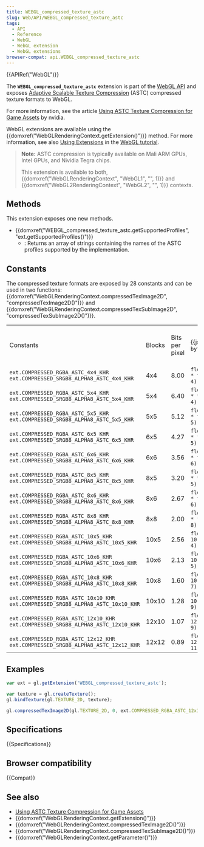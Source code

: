 ```yaml
---
title: WEBGL_compressed_texture_astc
slug: Web/API/WEBGL_compressed_texture_astc
tags:
  - API
  - Reference
  - WebGL
  - WebGL extension
  - WebGL extensions
browser-compat: api.WEBGL_compressed_texture_astc
---
```

{{APIRef("WebGL")}}

The **`WEBGL_compressed_texture_astc`** extension is part of the [WebGL API](/en-US/docs/Web/API/WebGL_API) and exposes [Adaptive Scalable Texture Compression](https://en.wikipedia.org/wiki/Adaptive_Scalable_Texture_Compression) (ASTC) compressed texture formats to WebGL.

For more information, see the article [Using ASTC Texture Compression for Game Assets](https://developer.nvidia.com/astc-texture-compression-for-game-assets) by nvidia.

WebGL extensions are available using the {{domxref("WebGLRenderingContext.getExtension()")}} method. For more information, see also [Using Extensions](/en-US/docs/Web/API/WebGL_API/Using_Extensions) in the [WebGL tutorial](/en-US/docs/Web/API/WebGL_API/Tutorial).

> **Note:** ASTC compression is typically available on Mali ARM GPUs, Intel GPUs, and Nividia Tegra chips.
>
> This extension is available to both, {{domxref("WebGLRenderingContext", "WebGL1", "", 1)}} and {{domxref("WebGL2RenderingContext", "WebGL2", "", 1)}} contexts.

## Methods

This extension exposes one new methods.

- {{domxref("WEBGL_compressed_texture_astc.getSupportedProfiles", "ext.getSupportedProfiles()")}}
  - : Returns an array of strings containing the names of the ASTC profiles supported by the implementation.

## Constants

The compressed texture formats are exposed by 28 constants and can be used in two functions: {{domxref("WebGLRenderingContext.compressedTexImage2D", "compressedTexImage2D()")}} and {{domxref("WebGLRenderingContext.compressedTexSubImage2D", "compressedTexSubImage2D()")}}.

<table class="standard-table">
  <tbody>
    <tr>
      <td>Constants</td>
      <td>Blocks</td>
      <td>Bits per pixel</td>
      <td>{{jsxref("ArrayBuffer")}} <code>byteLength</code></td>
      <td>bytes if height and width are 512</td>
    </tr>
    <tr>
      <td>
        <code
          >ext.COMPRESSED_RGBA_ASTC_4x4_KHR<br />ext.COMPRESSED_SRGB8_ALPHA8_ASTC_4x4_KHR</code
        >
      </td>
      <td>4x4</td>
      <td>8.00</td>
      <td>
        <code>floor((width + 3) / 4) * floor((height + 3) / 4) * 16</code>
      </td>
      <td>262144</td>
    </tr>
    <tr>
      <td>
        <code
          >ext.COMPRESSED_RGBA_ASTC_5x4_KHR<br />ext.COMPRESSED_SRGB8_ALPHA8_ASTC_5x4_KHR</code
        >
      </td>
      <td>5x4</td>
      <td>6.40</td>
      <td>
        <code>floor((width + 4) / 5) * floor((height + 3) / 4) * 16</code>
      </td>
      <td>210944</td>
    </tr>
    <tr>
      <td>
        <code
          >ext.COMPRESSED_RGBA_ASTC_5x5_KHR<br />ext.COMPRESSED_SRGB8_ALPHA8_ASTC_5x5_KHR</code
        >
      </td>
      <td>5x5</td>
      <td>5.12</td>
      <td>
        <code>floor((width + 4) / 5) * floor((height + 4) / 5) * 16</code>
      </td>
      <td>169744</td>
    </tr>
    <tr>
      <td>
        <code
          >ext.COMPRESSED_RGBA_ASTC_6x5_KHR<br />ext.COMPRESSED_SRGB8_ALPHA8_ASTC_6x5_KHR</code
        >
      </td>
      <td>6x5</td>
      <td>4.27</td>
      <td>
        <code>floor((width + 5) / 6) * floor((height + 4) / 5) * 16</code>
      </td>
      <td>141728</td>
    </tr>
    <tr>
      <td>
        <code
          >ext.COMPRESSED_RGBA_ASTC_6x6_KHR<br />ext.COMPRESSED_SRGB8_ALPHA8_ASTC_6x6_KHR</code
        >
      </td>
      <td>6x6</td>
      <td>3.56</td>
      <td>
        <code>floor((width + 5) / 6) * floor((height + 5) / 6) * 16</code>
      </td>
      <td>118336</td>
    </tr>
    <tr>
      <td>
        <code
          >ext.COMPRESSED_RGBA_ASTC_8x5_KHR<br />ext.COMPRESSED_SRGB8_ALPHA8_ASTC_8x5_KHR</code
        >
      </td>
      <td>8x5</td>
      <td>3.20</td>
      <td>
        <code>floor((width + 7) / 8) * floor((height + 4) / 5) * 16</code>
      </td>
      <td>105472</td>
    </tr>
    <tr>
      <td>
        <code
          >ext.COMPRESSED_RGBA_ASTC_8x6_KHR<br />ext.COMPRESSED_SRGB8_ALPHA8_ASTC_8x6_KHR</code
        >
      </td>
      <td>8x6</td>
      <td>2.67</td>
      <td>
        <code>floor((width + 7) / 8) * floor((height + 5) / 6) * 16</code>
      </td>
      <td>88064</td>
    </tr>
    <tr>
      <td>
        <code
          >ext.COMPRESSED_RGBA_ASTC_8x8_KHR<br />ext.COMPRESSED_SRGB8_ALPHA8_ASTC_8x8_KHR</code
        >
      </td>
      <td>8x8</td>
      <td>2.00</td>
      <td>
        <code>floor((width + 7) / 8) * floor((height + 7) / 8) * 16</code>
      </td>
      <td>65536</td>
    </tr>
    <tr>
      <td>
        <code
          >ext.COMPRESSED_RGBA_ASTC_10x5_KHR<br />ext.COMPRESSED_SRGB8_ALPHA8_ASTC_10x5_KHR</code
        >
      </td>
      <td>10x5</td>
      <td>2.56</td>
      <td>
        <code>floor((width + 9) / 10) * floor((height + 4) / 5) * 16</code>
      </td>
      <td>85696</td>
    </tr>
    <tr>
      <td>
        <code
          >ext.COMPRESSED_RGBA_ASTC_10x6_KHR<br />ext.COMPRESSED_SRGB8_ALPHA8_ASTC_10x6_KHR</code
        >
      </td>
      <td>10x6</td>
      <td>2.13</td>
      <td>
        <code>floor((width + 9) / 10) * floor((height + 5) / 6) * 16</code>
      </td>
      <td>71552</td>
    </tr>
    <tr>
      <td>
        <code
          >ext.COMPRESSED_RGBA_ASTC_10x8_KHR<br />ext.COMPRESSED_SRGB8_ALPHA8_ASTC_10x8_KHR</code
        >
      </td>
      <td>10x8</td>
      <td>1.60</td>
      <td>
        <code>floor((width + 9) / 10) * floor((height + 7) / 8) * 16</code>
      </td>
      <td>53248</td>
    </tr>
    <tr>
      <td>
        <code
          >ext.COMPRESSED_RGBA_ASTC_10x10_KHR<br />ext.COMPRESSED_SRGB8_ALPHA8_ASTC_10x10_KHR</code
        >
      </td>
      <td>10x10</td>
      <td>1.28</td>
      <td>
        <code>floor((width + 9) / 10) * floor((height + 9) / 10) * 16</code>
      </td>
      <td>43264</td>
    </tr>
    <tr>
      <td>
        <code
          >ext.COMPRESSED_RGBA_ASTC_12x10_KHR<br />ext.COMPRESSED_SRGB8_ALPHA8_ASTC_12x10_KHR</code
        >
      </td>
      <td>12x10</td>
      <td>1.07</td>
      <td>
        <code>floor((width + 11) / 12) * floor((height + 9) / 10) * 16</code>
      </td>
      <td>35776</td>
    </tr>
    <tr>
      <td>
        <code
          >ext.COMPRESSED_RGBA_ASTC_12x12_KHR<br />ext.COMPRESSED_SRGB8_ALPHA8_ASTC_12x12_KHR</code
        >
      </td>
      <td>12x12</td>
      <td>0.89</td>
      <td>
        <code>floor((width + 11) / 12) * floor((height + 11) / 12) * 16</code>
      </td>
      <td>29584</td>
    </tr>
  </tbody>
</table>

## Examples

```js
var ext = gl.getExtension('WEBGL_compressed_texture_astc');

var texture = gl.createTexture();
gl.bindTexture(gl.TEXTURE_2D, texture);

gl.compressedTexImage2D(gl.TEXTURE_2D, 0, ext.COMPRESSED_RGBA_ASTC_12x12_KHR, 512, 512, 0, textureData);
```

## Specifications

{{Specifications}}

## Browser compatibility

{{Compat}}

## See also

- [Using ASTC Texture Compression for Game Assets](https://developer.nvidia.com/astc-texture-compression-for-game-assets)
- {{domxref("WebGLRenderingContext.getExtension()")}}
- {{domxref("WebGLRenderingContext.compressedTexImage2D()")}}
- {{domxref("WebGLRenderingContext.compressedTexSubImage2D()")}}
- {{domxref("WebGLRenderingContext.getParameter()")}}
